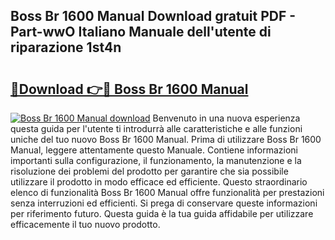 ## Boss Br 1600 Manual Download gratuit PDF - Part-wwO Italiano Manuale dell'utente di riparazione 1st4n

# <h2><a href="http://dffcqg.blite.top/?on=Boss+Br+1600+Manual">🔗Download 👉🔴 Boss Br 1600 Manual</a></h2>

[![Boss Br 1600 Manual download](https://i.imgur.com/lujVjoI.png)](http://dffcqg.blite.top/?on=Boss+Br+1600+Manual)
Benvenuto in una nuova esperienza questa guida per l'utente ti introdurrà alle caratteristiche e alle funzioni uniche del tuo nuovo Boss Br 1600 Manual. Prima di utilizzare Boss Br 1600 Manual, leggere attentamente questo Manuale. Contiene informazioni importanti sulla configurazione, il funzionamento, la manutenzione e la risoluzione dei problemi del prodotto per garantire che sia possibile utilizzare il prodotto in modo efficace ed efficiente. Questo straordinario elenco di funzionalità Boss Br 1600 Manual offre funzionalità per prestazioni senza interruzioni ed efficienti. Si prega di conservare queste informazioni per riferimento futuro. Questa guida è la tua guida affidabile per utilizzare efficacemente il tuo nuovo prodotto.
